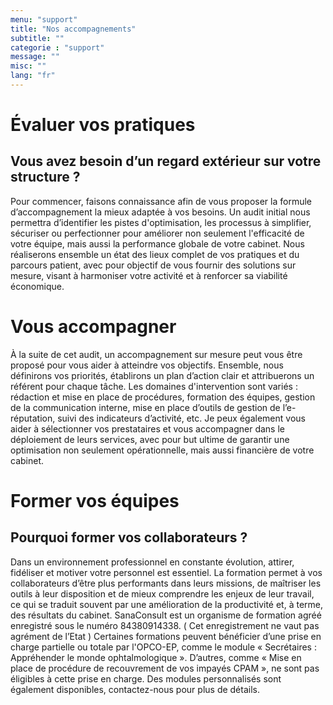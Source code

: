 ```yaml
---
menu: "support"
title: "Nos accompagnements"
subtitle: ""
categorie : "support"
message: ""
misc: ""
lang: "fr"
---
```

# Évaluer vos pratiques

## Vous avez besoin d’un regard extérieur sur votre structure ?
Pour commencer, faisons connaissance afin de vous proposer la formule d’accompagnement la mieux adaptée à vos besoins.
Un audit initial nous permettra d’identifier les pistes d'optimisation, les processus à simplifier, sécuriser ou perfectionner pour améliorer non seulement l'efficacité de votre équipe, mais aussi la performance globale de votre cabinet. 
Nous réaliserons ensemble un état des lieux complet de vos pratiques et du parcours patient, avec pour objectif de vous fournir des solutions sur mesure, visant à harmoniser votre activité et à renforcer sa viabilité économique.

# Vous accompagner

À la suite de cet audit, un accompagnement sur mesure peut vous être proposé pour vous aider à atteindre vos objectifs. 
Ensemble, nous définirons vos priorités, établirons un plan d’action clair et attribuerons un référent pour chaque tâche.
Les domaines d'intervention sont variés : rédaction et mise en place de procédures, formation des équipes, gestion de la communication interne, mise en place d’outils de gestion de l’e-réputation, suivi des indicateurs d’activité, etc. 
Je peux également vous aider à sélectionner vos prestataires et vous accompagner dans le déploiement de leurs services, avec pour but ultime de garantir une optimisation non seulement opérationnelle, mais aussi financière de votre cabinet.


# Former vos équipes

## Pourquoi former vos collaborateurs ?
Dans un environnement professionnel en constante évolution, attirer, fidéliser et motiver votre personnel est essentiel. 
La formation permet à vos collaborateurs d’être plus performants dans leurs missions, de maîtriser les outils à leur disposition et de mieux comprendre les enjeux de leur travail, ce qui se traduit souvent par une amélioration de la productivité et, à terme, des résultats du cabinet.
SanaConsult est un organisme de formation agréé enregistré sous le numéro 84380914338.  ( Cet enregistrement ne vaut pas agrément de l’Etat ) 
Certaines formations peuvent bénéficier d’une prise en charge partielle ou totale par l'OPCO-EP, comme le module « Secrétaires : Appréhender le monde ophtalmologique ». 
D’autres, comme « Mise en place de procédure de recouvrement de vos impayés CPAM », ne sont pas éligibles à cette prise en charge.
Des modules personnalisés sont également disponibles, contactez-nous pour plus de détails.

